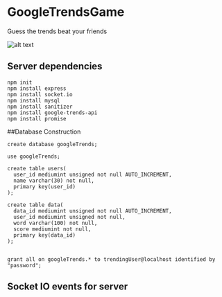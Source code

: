 # GoogleTrendsGame

Guess the trends beat your friends

![alt text](http://www.devhumor.com/content/uploads/images/August2017/java-javascript.jpg)

## Server dependencies


````
npm init
npm install express
npm install socket.io
npm install mysql
npm install sanitizer
npm install google-trends-api
npm install promise
````

##Database Construction

````
create database googleTrends;

use googleTrends;

create table users(
  user_id mediumint unsigned not null AUTO_INCREMENT,
  name varchar(30) not null,
  primary key(user_id)
);

create table data(
  data_id mediumint unsigned not null AUTO_INCREMENT,
  user_id mediumint unsigned not null,
  word varchar(100) not null,
  score mediumint not null,
  primary key(data_id)
);


grant all on googleTrends.* to trendingUser@localhost identified by "password";
````

## Socket IO events for server

````

````